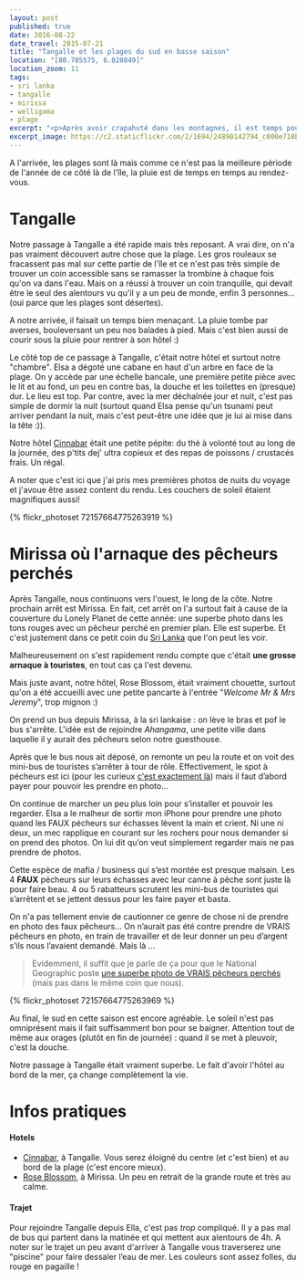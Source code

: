 ```yaml
---
layout: post
published: true
date: 2016-08-22
date_travel: 2015-07-21
title: "Tangalle et les plages du sud en basse saison"
location: "[80.785575, 6.028849]"
location_zoom: 11
tags:
- sri lanka
- tangalle
- mirissa
- welligama
- plage
excerpt: "<p>Après avoir crapahuté dans les montagnes, il est temps pour nous de revenir sur les plages pour un peu de tranquillité avant la fin le séjour.</p><p>Cap vers le sud, en bus, à fond la caisse sur les petites routes de montagnes. Même pas peur.</p>"
excerpt_image: https://c2.staticflickr.com/2/1694/24890142794_c000e718be_c.jpg
---
```

A l'arrivée, les plages sont là mais comme ce n'est pas la meilleure période de l'année de ce côté là de l'île, la pluie est de temps en temps au rendez-vous.

# Tangalle

Notre passage à Tangalle a été rapide mais très reposant. A vrai dire, on n'a pas vraiment découvert autre chose que la plage. Les gros rouleaux se fracassent pas mal sur cette partie de l'île et ce n'est pas très simple de trouver un coin accessible sans se ramasser la trombine à chaque fois qu'on va dans l'eau. Mais on a réussi à trouver un coin tranquille, qui devait être le seul des alentours vu qu'il y a un peu de monde, enfin 3 personnes... (oui parce que les plages sont désertes).

A notre arrivée, il faisait un temps bien menaçant. La pluie tombe par averses, bouleversant un peu nos balades à pied. Mais c'est bien aussi de courir sous la pluie pour rentrer à son hôtel :)

Le côté top de ce passage à Tangalle, c'était notre hôtel et surtout notre "chambre". Elsa a dégoté une cabane en haut d'un arbre en face de la plage. On y accède par une échelle bancale, une première petite pièce avec le lit et au fond, un peu en contre bas, la douche et les toilettes en (presque) dur. Le lieu est top. Par contre, avec la mer déchaînée jour et nuit, c'est pas simple de dormir la nuit (surtout quand Elsa pense qu'un tsunami peut arriver pendant la nuit, mais c'est peut-être une idée que je lui ai mise dans la tête :)).

Notre hôtel [Cinnabar](http://4sq.com/1ddH6sR) était une petite pépite: du thé à volonté tout au long de la journée, des p'tits dej' ultra copieux et des repas de poissons / crustacés frais. Un régal.

A noter que c'est ici que j'ai pris mes premières photos de nuits du voyage et j'avoue être assez content du rendu. Les couchers de soleil étaient magnifiques aussi!

{% flickr_photoset 72157664775263919 %}

# Mirissa où l'arnaque des pêcheurs perchés

Après Tangalle, nous continuons vers l'ouest, le long de la côte. Notre prochain arrêt est Mirissa. En fait, cet arrêt on l'a surtout fait à cause de la couverture du Lonely Planet de cette année: une superbe photo dans les tons rouges avec un pêcheur perché en premier plan. Elle est superbe. Et c'est justement dans ce petit coin du [Sri Lanka](/tag/srilanka) que l'on peut les voir.

Malheureusement on s'est rapidement rendu compte que c'était **une grosse arnaque à touristes**, en tout cas ça l'est devenu.

Mais juste avant, notre hôtel, Rose Blossom, était vraiment chouette, surtout qu'on a été accueilli avec une petite pancarte à l'entrée "*Welcome Mr & Mrs Jeremy*", trop mignon :)

On prend un bus depuis Mirissa, à la sri lankaise : on lève le bras et pof le bus s'arrête. L'idée est de rejoindre *Ahangama*, une petite ville dans laquelle il y aurait des pêcheurs selon notre guesthouse.

Après que le bus nous ait déposé, on remonte un peu la route et on voit des mini-bus de touristes s’arrêter à tour de rôle. Effectivement, le spot à pécheurs est ici (pour les curieux [c'est exactement là](https://www.google.fr/maps/search/5.969944,+80.367833/@5.9699455,80.3672272,314m/data=!3m2!1e3!4b1)) mais il faut d’abord payer pour pouvoir les prendre en photo...

On continue de marcher un peu plus loin pour s’installer et pouvoir les regarder. Elsa a le malheur de sortir mon iPhone pour prendre une photo quand les FAUX pécheurs sur échasses lèvent la main et crient. Ni une ni deux, un mec rapplique en courant sur les rochers pour nous demander si on prend des photos. On lui dit qu’on veut simplement regarder mais ne pas prendre de photos.

Cette espèce de mafia / business qui s’est montée est presque malsain. Les 4 **FAUX** pécheurs sur leurs échasses avec leur canne à pêche sont juste là pour faire beau. 4 ou 5 rabatteurs scrutent les mini-bus de touristes qui s’arrêtent et se jettent dessus pour les faire payer et basta.

On n'a pas tellement envie de cautionner ce genre de chose ni de prendre en photo des faux pêcheurs... On n’aurait pas été contre prendre de VRAIS pêcheurs en photo, en train de travailler et de leur donner un peu d’argent s’ils nous l’avaient demandé. Mais là ...

> Evidemment, il suffit que je parle de ça pour que le National Geographic poste [une superbe photo de VRAIS pêcheurs perchés](https://www.instagram.com/p/BGXfiZOIVQE/) (mais pas dans le même coin que nous).

{% flickr_photoset 72157664775263969 %}

Au final, le sud en cette saison est encore agréable. Le soleil n'est pas omniprésent mais il fait suffisamment bon pour se baigner. Attention tout de même aux orages (plutôt en fin de journée) : quand il se met à pleuvoir, c'est la douche.

Notre passage à Tangalle était vraiment superbe. Le fait d'avoir l'hôtel au bord de la mer, ça change complètement la vie.

# Infos pratiques

#### Hotels

 - [Cinnabar](http://4sq.com/1ddH6sR), à Tangalle. Vous serez éloigné du centre (et c'est bien) et au bord de la plage (c'est encore mieux).
 - [Rose Blossom](https://www.tripadvisor.fr/Hotel_Review-g1407334-d1910433-Reviews-Rose_Blossom_Guesthouse-Mirissa_Southern_Province.html), à Mirissa. Un peu en retrait de la grande route et très au calme.

#### Trajet

Pour rejoindre Tangalle depuis Ella, c'est pas _trop_ compliqué. Il y a pas mal de bus qui partent dans la matinée et qui mettent aux alentours de 4h.
A noter sur le trajet un peu avant d'arriver à Tangalle vous traverserez une "piscine" pour faire dessaler l’eau de mer. Les couleurs sont assez folles, du rouge en pagaille !

